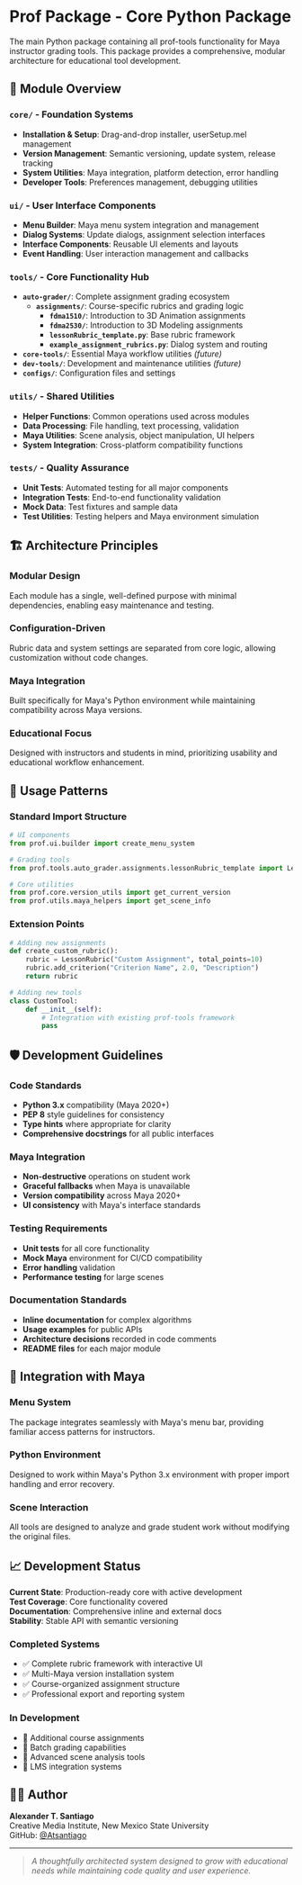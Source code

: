 # Prof Package - Core Python Package

The main Python package containing all prof-tools functionality for Maya instructor grading tools. This package provides a comprehensive, modular architecture for educational tool development.

## 📁 Module Overview

### **`core/`** - Foundation Systems
- **Installation & Setup**: Drag-and-drop installer, userSetup.mel management
- **Version Management**: Semantic versioning, update system, release tracking
- **System Utilities**: Maya integration, platform detection, error handling
- **Developer Tools**: Preferences management, debugging utilities

### **`ui/`** - User Interface Components
- **Menu Builder**: Maya menu system integration and management
- **Dialog Systems**: Update dialogs, assignment selection interfaces
- **Interface Components**: Reusable UI elements and layouts
- **Event Handling**: User interaction management and callbacks

### **`tools/`** - Core Functionality Hub
- **`auto-grader/`**: Complete assignment grading ecosystem
  - **`assignments/`**: Course-specific rubrics and grading logic
    - **`fdma1510/`**: Introduction to 3D Animation assignments
    - **`fdma2530/`**: Introduction to 3D Modeling assignments
    - **`lessonRubric_template.py`**: Base rubric framework
    - **`example_assignment_rubrics.py`**: Dialog system and routing
- **`core-tools/`**: Essential Maya workflow utilities *(future)*
- **`dev-tools/`**: Development and maintenance utilities *(future)*
- **`configs/`**: Configuration files and settings

### **`utils/`** - Shared Utilities
- **Helper Functions**: Common operations used across modules
- **Data Processing**: File handling, text processing, validation
- **Maya Utilities**: Scene analysis, object manipulation, UI helpers
- **System Integration**: Cross-platform compatibility functions

### **`tests/`** - Quality Assurance
- **Unit Tests**: Automated testing for all major components
- **Integration Tests**: End-to-end functionality validation
- **Mock Data**: Test fixtures and sample data
- **Test Utilities**: Testing helpers and Maya environment simulation

## 🏗️ Architecture Principles

### **Modular Design**
Each module has a single, well-defined purpose with minimal dependencies, enabling easy maintenance and testing.

### **Configuration-Driven**
Rubric data and system settings are separated from core logic, allowing customization without code changes.

### **Maya Integration**
Built specifically for Maya's Python environment while maintaining compatibility across Maya versions.

### **Educational Focus**
Designed with instructors and students in mind, prioritizing usability and educational workflow enhancement.

## 🔧 Usage Patterns

### **Standard Import Structure**
```python
# UI components
from prof.ui.builder import create_menu_system

# Grading tools
from prof.tools.auto_grader.assignments.lessonRubric_template import LessonRubric

# Core utilities
from prof.core.version_utils import get_current_version
from prof.utils.maya_helpers import get_scene_info
```

### **Extension Points**
```python
# Adding new assignments
def create_custom_rubric():
    rubric = LessonRubric("Custom Assignment", total_points=10)
    rubric.add_criterion("Criterion Name", 2.0, "Description")
    return rubric

# Adding new tools
class CustomTool:
    def __init__(self):
        # Integration with existing prof-tools framework
        pass
```

## 🛡️ Development Guidelines

### **Code Standards**
- **Python 3.x** compatibility (Maya 2020+)
- **PEP 8** style guidelines for consistency
- **Type hints** where appropriate for clarity
- **Comprehensive docstrings** for all public interfaces

### **Maya Integration**
- **Non-destructive** operations on student work
- **Graceful fallbacks** when Maya is unavailable
- **Version compatibility** across Maya 2020+
- **UI consistency** with Maya's interface standards

### **Testing Requirements**
- **Unit tests** for all core functionality
- **Mock Maya** environment for CI/CD compatibility
- **Error handling** validation
- **Performance testing** for large scenes

### **Documentation Standards**
- **Inline documentation** for complex algorithms
- **Usage examples** for public APIs
- **Architecture decisions** recorded in code comments
- **README files** for each major module

## 🔄 Integration with Maya

### **Menu System**
The package integrates seamlessly with Maya's menu bar, providing familiar access patterns for instructors.

### **Python Environment**
Designed to work within Maya's Python 3.x environment with proper import handling and error recovery.

### **Scene Interaction**
All tools are designed to analyze and grade student work without modifying the original files.

## 📈 Development Status

**Current State**: Production-ready core with active development  
**Test Coverage**: Core functionality covered  
**Documentation**: Comprehensive inline and external docs  
**Stability**: Stable API with semantic versioning

### **Completed Systems**
- ✅ Complete rubric framework with interactive UI
- ✅ Multi-Maya version installation system
- ✅ Course-organized assignment structure
- ✅ Professional export and reporting system

### **In Development**
- 🔄 Additional course assignments
- 🔄 Batch grading capabilities
- 🔄 Advanced scene analysis tools
- 🔄 LMS integration systems

## 👨‍💻 Author

**Alexander T. Santiago**  
Creative Media Institute, New Mexico State University  
GitHub: [@Atsantiago](https://github.com/Atsantiago)

---

> *A thoughtfully architected system designed to grow with educational needs while maintaining code quality and user experience.*